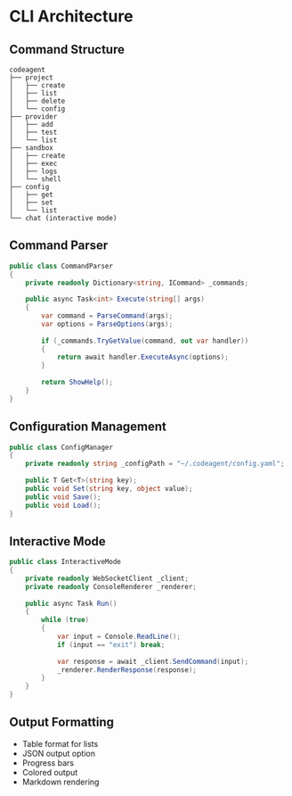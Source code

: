 # CLI Architecture

## Command Structure
```
codeagent
├── project
│   ├── create
│   ├── list
│   ├── delete
│   └── config
├── provider
│   ├── add
│   ├── test
│   └── list
├── sandbox
│   ├── create
│   ├── exec
│   ├── logs
│   └── shell
├── config
│   ├── get
│   ├── set
│   └── list
└── chat (interactive mode)
```

## Command Parser
```csharp
public class CommandParser
{
    private readonly Dictionary<string, ICommand> _commands;
    
    public async Task<int> Execute(string[] args)
    {
        var command = ParseCommand(args);
        var options = ParseOptions(args);
        
        if (_commands.TryGetValue(command, out var handler))
        {
            return await handler.ExecuteAsync(options);
        }
        
        return ShowHelp();
    }
}
```

## Configuration Management
```csharp
public class ConfigManager
{
    private readonly string _configPath = "~/.codeagent/config.yaml";
    
    public T Get<T>(string key);
    public void Set(string key, object value);
    public void Save();
    public void Load();
}
```

## Interactive Mode
```csharp
public class InteractiveMode
{
    private readonly WebSocketClient _client;
    private readonly ConsoleRenderer _renderer;
    
    public async Task Run()
    {
        while (true)
        {
            var input = Console.ReadLine();
            if (input == "exit") break;
            
            var response = await _client.SendCommand(input);
            _renderer.RenderResponse(response);
        }
    }
}
```

## Output Formatting
- Table format for lists
- JSON output option
- Progress bars
- Colored output
- Markdown rendering